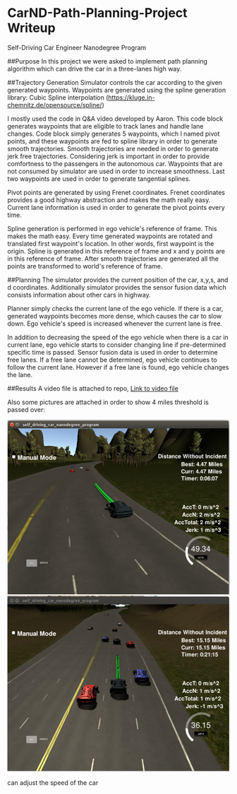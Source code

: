 [//]: # (Image References)

[image1]: ./visuals/path_planning_1.png  "Path Planning 1"
[image2]: ./visuals/path_planning_2.png  "Path Planning 2"


# CarND-Path-Planning-Project Writeup
Self-Driving Car Engineer Nanodegree Program
   
##Purpose
In this project we were asked to implement path planning algorithm which can drive the car in a three-lanes high way. 

##Trajectory Generation
Simulator controls the car according to the given generated waypoints. Waypoints are generated using the spline generation library: Cubic Spline interpolation (https://kluge.in-chemnitz.de/opensource/spline/)

I mostly used the code in Q&A video developed by Aaron. This code block generates waypoints that are eligible to track lanes and handle lane changes. Code block simply generates 5 waypoints, which I named pivot points, and these waypoints are fed to spline library in order to generate smooth trajectories. Smooth trajectories are needed in order to generate jerk free trajectories. Considering jerk is important in order to provide comfortness to the passengers in the autonomous car. Waypoints that are not consumed by simulator are used in order to increase smoothness. Last two waypoints are used in order to generate tangential splines. 

Pivot points are generated by using Frenet coordinates. Frenet coordinates provides a good highway abstraction and makes the math really easy. Current lane information is used in order to generate the pivot points every time. 

Spline generation is performed in ego vehicle's reference of frame. This makes the math easy. Every time generated waypoints are rotated and translated first waypoint's location. In other words, first waypoint is the origin. Spline is generated in this reference of frame and x and y points are in this reference of frame. After smooth trajectories are generated all the points are transformed to world's reference of frame. 

##Planning
The simulator provides the current position of the car, x,y,s, and d coordinates. Additionally simulator provides the sensor fusion data which consists information about other cars in highway. 

Planner simply checks the current lane of the ego vehicle. If there is a car, generated waypoints becomes more dense, which causes the car to slow down. Ego vehicle's speed is increased whenever the current lane is free. 

In addition to decreasing the speed of the ego vehicle when there is a car in current lane, ego vehicle starts to consider changing line if pre-determined specific time is passed. Sensor fusion data is used in order to determine free lanes. If a free lane cannot be determined, ego vehicle continues to follow the current lane. However if a free lane is found, ego vehicle changes the lane. 

##Results
A video file is attached to repo, [Link to video file](visuals/demo_video.mkv)

Also some pictures are attached in order to show 4 miles threshold is passed over:

![alt text][image1]
![alt text][image2]


 can adjust the speed of the car 

